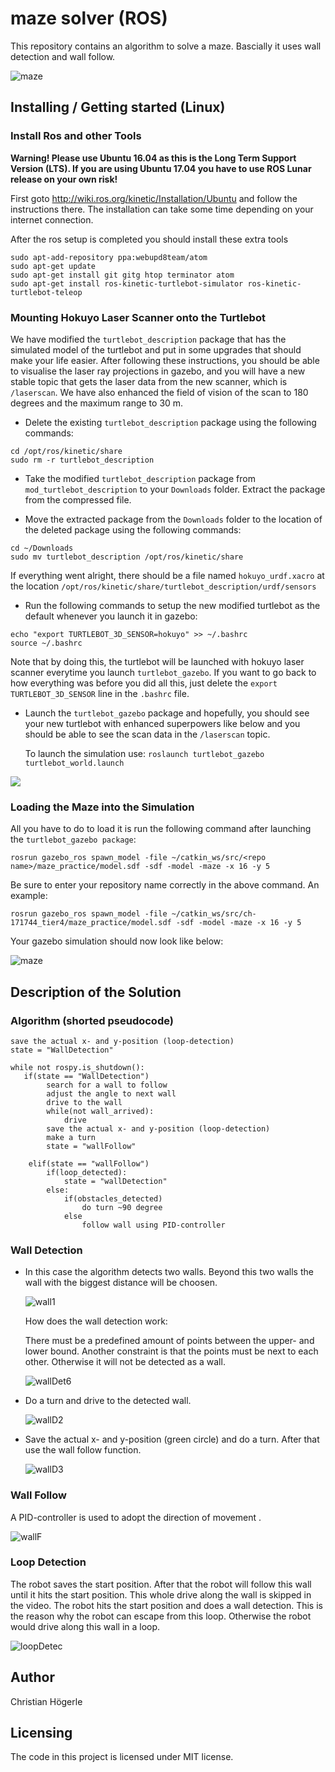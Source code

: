 # maze solver (ROS)
This repository contains an algorithm to solve a maze. Bascially it uses wall detection and wall follow. 

![maze](/uploads/0c6118ab0a00198acdcb42b54ebe1c1f/maze.png)

## Installing / Getting started (Linux)

### Install Ros and other Tools

**Warning! Please use Ubuntu 16.04 as this is the Long Term Support Version (LTS). If you are using Ubuntu 17.04 you have to use ROS Lunar release on your own risk!**

First goto http://wiki.ros.org/kinetic/Installation/Ubuntu and follow the instructions there. The installation can take some time depending on your internet connection.

After the ros setup is completed you should install these extra tools

```
sudo apt-add-repository ppa:webupd8team/atom
sudo apt-get update
sudo apt-get install git gitg htop terminator atom
sudo apt-get install ros-kinetic-turtlebot-simulator ros-kinetic-turtlebot-teleop
```

### Mounting Hokuyo Laser Scanner onto the Turtlebot

We have modified the `turtlebot_description` package that has the simulated model of the turtlebot and put in some upgrades that should make your life easier. After following these
instructions, you should be able to visualise the laser ray projections in gazebo, and you will have a new stable topic that gets the laser data from the new scanner, which is `/laserscan`. We
have also enhanced the field of vision of the scan to 180 degrees and the maximum range to 30 m.

* Delete the existing `turtlebot_description` package using the following commands:
```
cd /opt/ros/kinetic/share
sudo rm -r turtlebot_description
```

* Take the modified `turtlebot_description` package from `mod_turtlebot_description` to your `Downloads`
folder. Extract the package from the compressed file.

* Move the extracted package from the `Downloads` folder to the location of the deleted package using the following commands:
```
cd ~/Downloads
sudo mv turtlebot_description /opt/ros/kinetic/share
```
If everything went alright, there should be a file named `hokuyo_urdf.xacro` at the location `/opt/ros/kinetic/share/turtlebot_description/urdf/sensors`

* Run the following commands to setup the new modified turtlebot as the default whenever you launch it in gazebo:
```
echo "export TURTLEBOT_3D_SENSOR=hokuyo" >> ~/.bashrc
source ~/.bashrc
```
Note that by doing this, the turtlebot will be launched with hokuyo laser scanner everytime you launch `turtlebot_gazebo`. If you want to go back to how everything was before you did all this, just delete
the `export TURTLEBOT_3D_SENSOR` line in the `.bashrc` file.

* Launch the `turtlebot_gazebo` package and hopefully, you should see your new turtlebot with enhanced superpowers like below and you should be able to see the scan data in the `/laserscan` topic. 
  
    To launch the simulation use: `roslaunch turtlebot_gazebo turtlebot_world.launch`

![](https://fbe-gitlab.hs-weingarten.de/mat-iki/amr-mat/raw/master/.img/turtlebot_hokuyo.png)

### Loading the Maze into the Simulation

All you have to do to load it is run the following command after launching the `turtlebot_gazebo package`:

`rosrun gazebo_ros spawn_model -file ~/catkin_ws/src/<repo name>/maze_practice/model.sdf -sdf -model -maze -x 16 -y 5`

Be sure to enter your repository name correctly in the above command. An example:

`rosrun gazebo_ros spawn_model -file ~/catkin_ws/src/ch-171744_tier4/maze_practice/model.sdf -sdf -model -maze -x 16 -y 5`

Your gazebo simulation should now look like below:

![maze](/uploads/0c6118ab0a00198acdcb42b54ebe1c1f/maze.png)



## Description of the Solution

### Algorithm (shorted pseudocode)

```
save the actual x- and y-position (loop-detection)
state = "WallDetection"

while not rospy.is_shutdown():
   if(state == "WallDetection")
        search for a wall to follow
        adjust the angle to next wall
        drive to the wall
        while(not wall_arrived):
            drive
        save the actual x- and y-position (loop-detection)
        make a turn 
        state = "wallFollow"

    elif(state == "wallFollow")
        if(loop_detected):
            state = "wallDetection"
        else:
            if(obstacles_detected)
                do turn ~90 degree
            else  
                follow wall using PID-controller
```

### Wall Detection

* In this case the algorithm detects two walls. Beyond this two walls the wall with the biggest distance will be choosen. 

    ![wall1](/uploads/cc804a6a30a68fbe4ef532f0910bd25d/wall1.png)
    
    How does the wall detection work:
    
    There must be a predefined amount of points between the upper- and lower bound. Another constraint is that the points must be next to each other. 
    Otherwise it will not be detected as a wall.  
    
    ![wallDet6](/uploads/69e3766f6929081cb594986d43d67130/wallDet6.png)

* Do a turn and drive to the detected wall.

    ![wallD2](/uploads/f7a27bbbd6447538e1d0f6a603f1ff5a/wallD2.png)

* Save the actual x- and y-position (green circle) and do a turn. After that use the wall follow function.

    ![wallD3](/uploads/be8dab7568350e134cf5cd9d9282cfa0/wallD3.png)

### Wall Follow

A PID-controller is used to adopt the direction of movement .

![wallF](/uploads/569fb71f0dcb1b3193d32ea072b9df15/wallF.gif)


### Loop Detection

The robot saves the start position. After that the robot will follow this wall until it hits the start position. This whole drive along the wall is skipped in the video.
The robot hits the start position and does a wall detection. This is the reason why the robot can escape from this loop. Otherwise the robot would drive along this wall in a loop.

![loopDetec](/uploads/d869d099a6487baf842f13d862310e76/loopDetec.gif)


## Author
Christian Högerle

## Licensing
The code in this project is licensed under MIT license.
